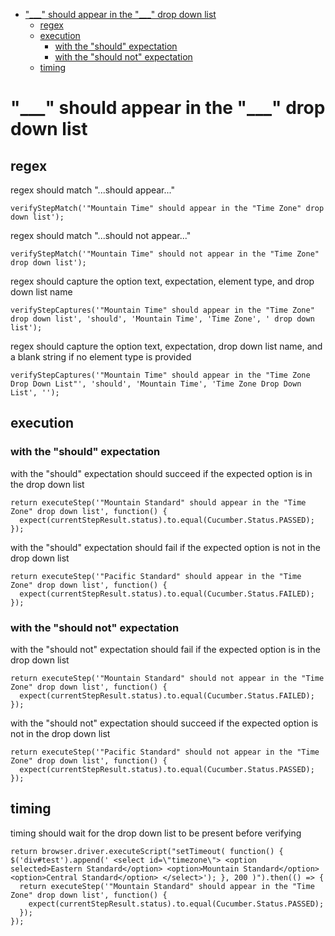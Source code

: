 * ["\_\_\_" should appear in the "\_\_\_" drop down list]("\_\_\_"-should-appear-in-the-"\_\_\_"-drop-down-list)
    * [regex](regex)
    * [execution](execution)
        * [with the "should" expectation](with-the-"should"-expectation)
        * [with the "should not" expectation](with-the-"should-not"-expectation)
    * [timing](timing)
# "\_\_\_" should appear in the "\_\_\_" drop down list
## regex
 regex should match "...should appear..."

```
verifyStepMatch('"Mountain Time" should appear in the "Time Zone" drop down list');
```


 regex should match "...should not appear..."

```
verifyStepMatch('"Mountain Time" should not appear in the "Time Zone" drop down list');
```


 regex should capture the option text, expectation, element type, and drop down list name

```
verifyStepCaptures('"Mountain Time" should appear in the "Time Zone" drop down list', 'should', 'Mountain Time', 'Time Zone', ' drop down list');
```


 regex should capture the option text, expectation, drop down list name, and a blank string if no element type is provided

```
verifyStepCaptures('"Mountain Time" should appear in the "Time Zone Drop Down List"', 'should', 'Mountain Time', 'Time Zone Drop Down List', '');
```


## execution
### with the "should" expectation
 with the "should" expectation should succeed if the expected option is in the drop down list

```
return executeStep('"Mountain Standard" should appear in the "Time Zone" drop down list', function() {
  expect(currentStepResult.status).to.equal(Cucumber.Status.PASSED);
});
```


 with the "should" expectation should fail if the expected option is not in the drop down list

```
return executeStep('"Pacific Standard" should appear in the "Time Zone" drop down list', function() {
  expect(currentStepResult.status).to.equal(Cucumber.Status.FAILED);
});
```


### with the "should not" expectation
 with the "should not" expectation should fail if the expected option is in the drop down list

```
return executeStep('"Mountain Standard" should not appear in the "Time Zone" drop down list', function() {
  expect(currentStepResult.status).to.equal(Cucumber.Status.FAILED);
});
```


 with the "should not" expectation should succeed if the expected option is not in the drop down list

```
return executeStep('"Pacific Standard" should not appear in the "Time Zone" drop down list', function() {
  expect(currentStepResult.status).to.equal(Cucumber.Status.PASSED);
});
```


## timing
 timing should wait for the drop down list to be present before verifying

```
return browser.driver.executeScript("setTimeout( function() { $('div#test').append(' <select id=\"timezone\"> <option selected>Eastern Standard</option> <option>Mountain Standard</option> <option>Central Standard</option> </select>'); }, 200 )").then(() => {
  return executeStep('"Mountain Standard" should appear in the "Time Zone" drop down list', function() {
    expect(currentStepResult.status).to.equal(Cucumber.Status.PASSED);
  });
});
```

